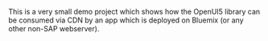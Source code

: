 This is a very small demo project which shows how the OpenUI5 library can be consumed via CDN by an app which is deployed on Bluemix (or any other non-SAP webserver).
